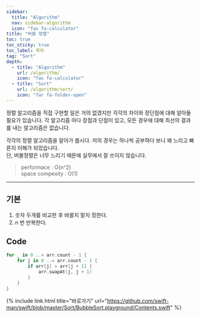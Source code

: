 ```yaml
---
sidebar:
  title: "Algorithm"
  nav: sidebar-algorithm
  icon: "fas fa-calculator"
title: "버블 정렬"
toc: true
toc_sticky: true
toc_label: 목차
tag: "Sort"
depth:
  - title: "Algorithm"
    url: /algorithm/
    icon: "fas fa-calculator"
  - title: "Sort"
    url: /algorithm/sort/
    icon: "far fa-folder-open"
---
```

정렬 알고리즘을 직접 구현할 일은 거의 없겠지만 각각의 차이와 장단점에 대해 알아둘 필요가 있습니다. 각 알고리즘 마다 장점과 단점이 있고, 모든 경우에 대해 최선의 결과를 내는 알고리즘은 없습니다.

각각의 정렬 알고리즘을 알아가 봅시다. 저의 경우는 하나씩 공부하다 보니 왜 느리고 빠른지 이해가 되었습니다.  
단, 버블정렬은 너무 느리기 때문에 실무에서 잘 쓰이지 않습니다.

>performace : O(n^2)<br />
space compexity : O(1)

---

## 기본
1. 숫자 두개를 비교한 후 바꿀지 말지 정한다.
2. n 번 반복한다.

## Code
```swift
for _ in 0 ..< arr.count - 1 {
    for j in 0 ..< arr.count - 1 {
        if arr[j] > arr[j + 1] {
            arr.swapAt(j, j + 1)
        }
    }
}
```

{% include link.html title="바로가기" url="https://github.com/swift-man/swift/blob/master/Sort/BubbleSort.playground/Contents.swift" %}
